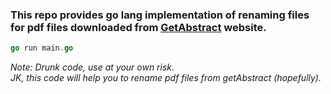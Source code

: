 ### This repo provides go lang implementation of renaming files for pdf files downloaded from [GetAbstract](https://www.getabstract.com/) website.

```go
go run main.go
```

*Note: Drunk code, use at your own risk.   
JK, this code will help you to rename pdf files from getAbstract (hopefully).*